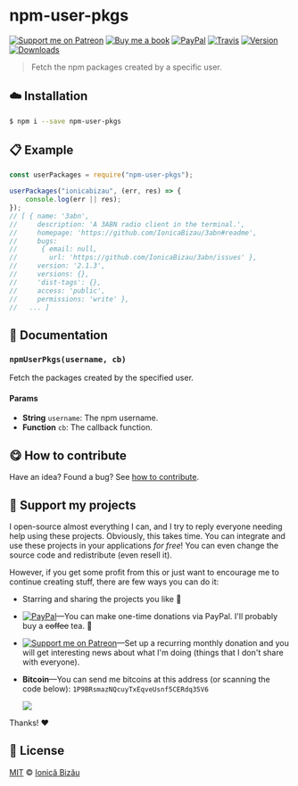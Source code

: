 
# npm-user-pkgs

 [![Support me on Patreon][badge_patreon]][patreon] [![Buy me a book][badge_amazon]][amazon] [![PayPal][badge_paypal_donate]][paypal-donations] [![Travis](https://img.shields.io/travis/IonicaBizau/npm-user-pkgs.svg)](https://travis-ci.org/IonicaBizau/npm-user-pkgs/) [![Version](https://img.shields.io/npm/v/npm-user-pkgs.svg)](https://www.npmjs.com/package/npm-user-pkgs) [![Downloads](https://img.shields.io/npm/dt/npm-user-pkgs.svg)](https://www.npmjs.com/package/npm-user-pkgs)

> Fetch the npm packages created by a specific user.

## :cloud: Installation

```sh
$ npm i --save npm-user-pkgs
```


## :clipboard: Example



```js
const userPackages = require("npm-user-pkgs");

userPackages("ionicabizau", (err, res) => {
    console.log(err || res);
});
// [ { name: '3abn',
//     description: 'A 3ABN radio client in the terminal.',
//     homepage: 'https://github.com/IonicaBizau/3abn#readme',
//     bugs:
//      { email: null,
//        url: 'https://github.com/IonicaBizau/3abn/issues' },
//     version: '2.1.3',
//     versions: {},
//     'dist-tags': {},
//     access: 'public',
//     permissions: 'write' },
//   ... ]
```

## :memo: Documentation


### `npmUserPkgs(username, cb)`
Fetch the packages created by the specified user.

#### Params
- **String** `username`: The npm username.
- **Function** `cb`: The callback function.



## :yum: How to contribute
Have an idea? Found a bug? See [how to contribute][contributing].


## :sparkling_heart: Support my projects

I open-source almost everything I can, and I try to reply everyone needing help using these projects. Obviously,
this takes time. You can integrate and use these projects in your applications *for free*! You can even change the source code and redistribute (even resell it).

However, if you get some profit from this or just want to encourage me to continue creating stuff, there are few ways you can do it:

 - Starring and sharing the projects you like :rocket:
 - [![PayPal][badge_paypal]][paypal-donations]—You can make one-time donations via PayPal. I'll probably buy a ~~coffee~~ tea. :tea:
 - [![Support me on Patreon][badge_patreon]][patreon]—Set up a recurring monthly donation and you will get interesting news about what I'm doing (things that I don't share with everyone).
 - **Bitcoin**—You can send me bitcoins at this address (or scanning the code below): `1P9BRsmazNQcuyTxEqveUsnf5CERdq35V6`

    ![](https://i.imgur.com/z6OQI95.png)

Thanks! :heart:



## :scroll: License

[MIT][license] © [Ionică Bizău][website]

[badge_patreon]: http://ionicabizau.github.io/badges/patreon.svg
[badge_amazon]: http://ionicabizau.github.io/badges/amazon.svg
[badge_paypal]: http://ionicabizau.github.io/badges/paypal.svg
[badge_paypal_donate]: http://ionicabizau.github.io/badges/paypal_donate.svg
[patreon]: https://www.patreon.com/ionicabizau
[amazon]: http://amzn.eu/hRo9sIZ
[paypal-donations]: https://www.paypal.com/cgi-bin/webscr?cmd=_s-xclick&hosted_button_id=RVXDDLKKLQRJW
[donate-now]: http://i.imgur.com/6cMbHOC.png

[license]: http://showalicense.com/?fullname=Ionic%C4%83%20Biz%C4%83u%20%3Cbizauionica%40gmail.com%3E%20(https%3A%2F%2Fionicabizau.net)&year=2015#license-mit
[website]: https://ionicabizau.net
[contributing]: /CONTRIBUTING.md
[docs]: /DOCUMENTATION.md
